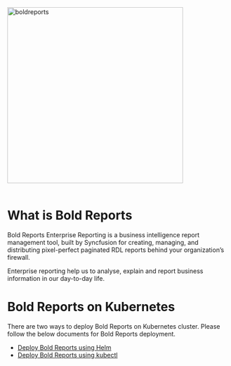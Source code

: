<a href="https://www.boldreports.com/">
  <img
  src="https://www.boldreports.com/wp-content/uploads/2019/09/boldreports-ogp.png"
  alt="boldreports"
  width="400"/>
</a>
<br/><br/>

# What is Bold Reports

Bold Reports Enterprise Reporting is a business intelligence report management tool, built by Syncfusion for creating, managing, and distributing pixel-perfect paginated RDL reports behind your organization’s firewall.

Enterprise reporting help us to analyse, explain and report business information in our day-to-day life.

# Bold Reports on Kubernetes

There are two ways to deploy Bold Reports on Kubernetes cluster. Please follow the below documents for Bold Reports deployment.

* [Deploy Bold Reports using Helm](helm/README.md)
* [Deploy Bold Reports using kubectl](docs/index.md)
